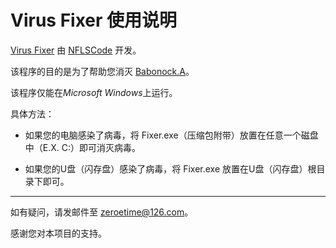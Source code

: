 # Virus Fixer 使用说明
[Virus Fixer](https://files.cnblogs.com/files/zerocode/NFLSVirusFixer.zip) 由 [NFLSCode](https://cnblogs.com/zerocode) 开发。

该程序的目的是为了帮助您消灭 [Babonock.A](https://www.microsoft.com/en-us/wdsi/threats/malware-encyclopedia-description?name=win32/babonock)。

该程序仅能在*Microsoft Windows*上运行。

具体方法：

+ 如果您的电脑感染了病毒，将 Fixer.exe（压缩包附带）放置在任意一个磁盘中（E.X. C:）即可消灭病毒。

+ 如果您的U盘（闪存盘）感染了病毒，将 Fixer.exe 放置在U盘（闪存盘）根目录下即可。

---

如有疑问，请发邮件至 zeroetime@126.com。

感谢您对本项目的支持。
